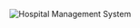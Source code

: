![Hospital Management System](https://github.com/yatunyi15075/React_Hospital_Management_System/blob/master/frontend/src/assets/4.png)
